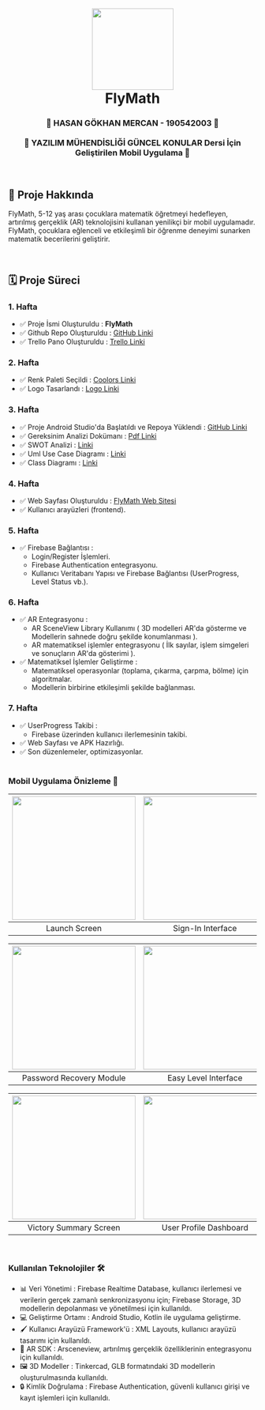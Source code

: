 <div align="center">
      <h1> 
            <img src="https://github.com/user-attachments/assets/de395226-2a59-4313-b4e5-8ce84b05c2cb" width="165px">
            <br/>
            FlyMath
            <br/> 
      </h1>
</div>

<div align="center">
      <h3> 
            🌟 HASAN GÖKHAN MERCAN - 190542003 🌟
          <br/><br/>
            🔢 YAZILIM MÜHENDİSLİĞİ GÜNCEL KONULAR Dersi İçin Geliştirilen Mobil Uygulama 🔢
            <br/> 
      </h3>
</div>

   <br/> 


## 📌 Proje Hakkında
FlyMath, 5-12 yaş arası çocuklara matematik öğretmeyi hedefleyen, artırılmış gerçeklik (AR) teknolojisini kullanan yenilikçi bir mobil uygulamadır. FlyMath, çocuklara eğlenceli ve etkileşimli bir öğrenme deneyimi sunarken matematik becerilerini geliştirir.

<br/> 

## 🗓 Proje Süreci
### 1. Hafta
- ✅ Proje İsmi Oluşturuldu : **FlyMath**
- ✅ Github Repo Oluşturuldu : [GitHub Linki](https://github.com/Hasanmercann/FlyMath.git)
- ✅ Trello Pano Oluşturuldu : [Trello Linki](https://trello.com/b/eMnF70xd/flymath)

### 2. Hafta
- ✅ Renk Paleti Seçildi : [Coolors Linki](https://coolors.co/ffffff-000000-ff002e-2e2e2e)
- ✅ Logo Tasarlandı : [Logo Linki](https://github.com/user-attachments/assets/de395226-2a59-4313-b4e5-8ce84b05c2cb)

### 3. Hafta
- ✅ Proje Android Studio'da Başlatıldı ve Repoya Yüklendi : [GitHub Linki](https://github.com/Hasanmercann/FlyMath.git)
- ✅ Gereksinim Analizi Dokümanı : [Pdf Linki](https://github.com/user-attachments/files/19824650/FlyMath.Gereksinim.Analizi.pdf)
- ✅ SWOT Analizi : [Linki](https://github.com/user-attachments/assets/5cf8fa21-f141-4569-a20d-a9e0c89cc545)
- ✅ Uml Use Case Diagramı : [Linki](https://github.com/user-attachments/assets/b0a03597-b1b3-460a-8e76-6337a2f8fc31)
- ✅ Class Diagramı : [Linki](https://github.com/user-attachments/assets/cf845752-b7c1-4a92-be7b-f4d6d29fcf95)


### 4. Hafta
- ✅ Web Sayfası Oluşturuldu : [FlyMath Web Sitesi](https://hasanmercann.github.io/FlyMath_Site/)
- ✅ Kullanıcı arayüzleri (frontend).

### 5. Hafta
- ✅ Firebase Bağlantısı :
  - Login/Register İşlemleri.
  - Firebase Authentication entegrasyonu.
  - Kullanıcı Veritabanı Yapısı ve Firebase Bağlantısı (UserProgress, Level Status vb.).

### 6. Hafta
- ✅ AR Entegrasyonu :
  - AR SceneView Library Kullanımı ( 3D modelleri AR'da gösterme ve Modellerin sahnede doğru şekilde konumlanması ).
  - AR matematiksel işlemler entegrasyonu ( İlk sayılar, işlem simgeleri ve sonuçların AR'da gösterimi ).
- ✅ Matematiksel İşlemler Geliştirme :
  - Matematiksel operasyonlar (toplama, çıkarma, çarpma, bölme) için algoritmalar.
  - Modellerin birbirine etkileşimli şekilde bağlanması.

### 7. Hafta
- ✅ UserProgress Takibi :
  - Firebase üzerinden kullanıcı ilerlemesinin takibi.
- ✅ Web Sayfası ve APK Hazırlığı.
- ✅ Son düzenlemeler, optimizasyonlar.  
  <br/>

### Mobil Uygulama Önizleme 📱

| <img src="https://github.com/user-attachments/assets/f0931897-0dbf-49d1-9cd8-20231c3543fa" width="250"/>| <img src="https://github.com/user-attachments/assets/730ba08f-d18d-4f95-b2f5-08a8a8b04502" width="250"/> | <img src="https://github.com/user-attachments/assets/46974713-6018-4984-94d3-327d69550d1c" width="250"/> |
| :-------------: | :-------------:  | :-------------:  |
|     Launch Screen     |     Sign-In Interface     |     Registration Portal      |

| <img src="https://github.com/user-attachments/assets/58e126d5-1ea9-4509-9534-29727fe55afc" width="250"/>| <img src="https://github.com/user-attachments/assets/f4433717-7ff9-4f79-ae01-42ffb620dc3e" width="250"/> | <img src="https://github.com/user-attachments/assets/93659a5c-f13f-4bd8-8dda-1d1e1d82eb5b" width="250"/> |
| :-------------: | :-------------:  | :-------------:  |
|     Password Recovery Module     |     Easy Level Interface     |     Pre-Game Configuration     |

| <img src="https://github.com/user-attachments/assets/26856983-4501-4d26-93e2-7d8cad2027ef" width="250"/>| <img src="https://github.com/user-attachments/assets/a248d189-8025-42e6-9834-9f07735437f1" width="250"/> | <img src="https://github.com/user-attachments/assets/c9b1f50e-8da9-44c3-b04e-d6f12e280ae9" width="250"/> |
| :-------------: | :-------------:  | :-------------:  |
|     Victory Summary Screen     |     User Profile Dashboard     |     Language Preferences Modal     |

<br/> 

### Kullanılan Teknolojiler 🛠
- 📊 Veri Yönetimi : Firebase Realtime Database, kullanıcı ilerlemesi ve verilerin gerçek zamanlı senkronizasyonu için; Firebase Storage, 3D modellerin depolanması ve yönetilmesi için kullanıldı.
- 💻 Geliştirme Ortamı : Android Studio, Kotlin ile uygulama geliştirme.
- 🖌 Kullanıcı Arayüzü Framework'ü : XML Layouts, kullanıcı arayüzü tasarımı için kullanıldı.
- 🧠 AR SDK : Arsceneview, artırılmış gerçeklik özelliklerinin entegrasyonu için kullanıldı.
- 🖼 3D Modeller : Tinkercad, GLB formatındaki 3D modellerin oluşturulmasında kullanıldı.
- 🔒 Kimlik Doğrulama : Firebase Authentication, güvenli kullanıcı girişi ve kayıt işlemleri için kullanıldı.

